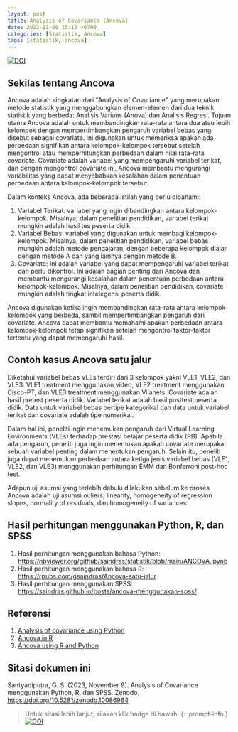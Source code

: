 ```yaml
---
layout: post
title: Analysis of Covariance (Ancova)
date: 2023-11-08 15:13 +0700
categories: [Statistik, Ancova]
tags: [statistik, ancova]
---
```


[![DOI](https://zenodo.org/badge/715346572.svg)](https://zenodo.org/doi/10.5281/zenodo.10086963)

## Sekilas tentang Ancova

Ancova adalah singkatan dari "Analysis of Covariance" yang merupakan metode statistik yang menggabungkan elemen-elemen dari dua teknik statistik yang berbeda: Analisis Varians (Anova) dan Analisis Regresi. Tujuan utama Ancova adalah untuk membandingkan rata-rata antara dua atau lebih kelompok dengan mempertimbangkan pengaruh variabel bebas yang disebut sebagai covariate. Ini digunakan untuk memeriksa apakah ada perbedaan signifikan antara kelompok-kelompok tersebut setelah mengontrol atau memperhitungkan perbedaan dalam nilai rata-rata covariate. Covariate adalah variabel yang mempengaruhi variabel terikat, dan dengan mengontrol covariate ini, Ancova membantu mengurangi variabilitas yang dapat menyebabkan kesalahan dalam penentuan perbedaan antara kelompok-kelompok tersebut.

Dalam konteks Ancova, ada beberapa istilah yang perlu dipahami:
1. Variabel Terikat: variabel yang ingin dibandingkan antara kelompok-kelompok. Misalnya, dalam penelitian pendidikan, variabel terikat mungkin adalah hasil tes peserta didik.
2. Variabel Bebas: variabel yang digunakan untuk membagi kelompok-kelompok. Misalnya, dalam penelitian pendidikan, variabel bebas mungkin adalah metode pengajaran, dengan beberapa kelompok diajar dengan metode A dan yang lainnya dengan metode B.
3. Covariate: Ini adalah variabel yang dapat mempengaruhi variabel terikat dan perlu dikontrol. Ini adalah bagian penting dari Ancova dan membantu mengurangi kesalahan dalam penentuan perbedaan antara kelompok-kelompok. Misalnya, dalam penelitian pendidikan, covariate mungkin adalah tingkat intelegensi peserta didik.

Ancova digunakan ketika ingin membandingkan rata-rata antara kelompok-kelompok yang berbeda, sambil mempertimbangkan pengaruh dari covariate. Ancova dapat membantu memahami apakah perbedaan antara kelompok-kelompok tetap signifikan setelah mengontrol faktor-faktor tertentu yang dapat memengaruhi hasil.

## Contoh kasus Ancova satu jalur

Diketahui variabel bebas VLEs terdiri dari 3 kelompok yakni VLE1, VLE2, dan VLE3. VLE1 treatment menggunakan video, VLE2 treatment menggunakan Cisco-PT, dan VLE3 treatment menggunakan Vilanets. Covariate adalah hasil pretest peserta didik. Variabel terikat adalah hasil posttest peserta didik. Data untuk variabel bebas bertipe kategorikal dan data untuk variabel terikat dan covariate adalah tipe numerikal.

Dalam hal ini, peneliti ingin menemukan pengaruh dari Virtual Learning Environments (VLEs) terhadap prestasi belajar peserta didik (PB). Apabila ada pengaruh, peneliti juga ingin menemukan apakah covariate merupakan sebuah variabel penting dalam menentukan pengaruh. Selain itu, peneliti juga dapat menemukan perbedaan antara ketiga jenis variabel bebas (VLE1, VLE2, dan VLE3) menggunakan perhitungan EMM dan Bonferroni post-hoc test.

Adapun uji asumsi yang terlebih dahulu dilakukan sebelum ke proses Ancova adalah uji asumsi ouliers, linearity, homogeneity of regression slopes, normality of residuals, dan homogeneity of variances.

## Hasil perhitungan menggunakan Python, R, dan SPSS

1. Hasil perhitungan menggunakan bahasa Python: <https://nbviewer.org/github/saindras/statistik/blob/main/ANCOVA.ipynb>
2. Hasil perhitungan menggunakan bahasa R: <https://rpubs.com/gsaindras/Ancova-satu-jalur>
3. Hasil perhitungan menggunakan SPSS: <https://saindras.github.io/posts/ancova-menggunakan-spss/>

## Referensi

1. [Analysis of covariance using Python](https://www.youtube.com/watch?v=FhZB1oGVrYc)
2. [Ancova in R](https://www.datanovia.com/en/lessons/Ancova-in-r/)
3. [Ancova using R and Python](https://www.reneshbedre.com/blog/Ancova.html)

## Sitasi dokumen ini

Santyadiputra, G. S. (2023, November 9). Analysis of Covariance menggunakan Python, R, dan SPSS. Zenodo. https://doi.org/10.5281/zenodo.10086964

> Untuk sitasi lebih lanjut, silakan klik badge di bawah.
{: .prompt-info }
[![DOI](https://zenodo.org/badge/715346572.svg)](https://zenodo.org/doi/10.5281/zenodo.10086963)